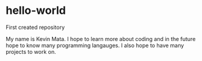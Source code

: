 # hello-world
First created repository 

My name is Kevin Mata. I hope to learn more about coding and in the future hope to know many programming langauges.
I also hope to have many projects to work on. 
